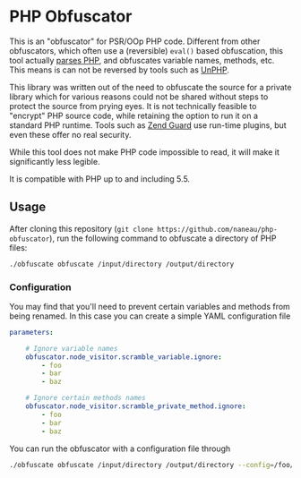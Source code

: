 # PHP Obfuscator

This is an "obfuscator" for PSR/OOp PHP code. Different from other obfuscators, which often use a (reversible) `eval()` based obfuscation, this tool actually [parses PHP](https://github.com/nikic/PHP-Parser), and obfuscates variable names, methods, etc. This means is can not be reversed by tools such as [UnPHP](http://www.unphp.net).

This library was written out of the need to obfuscate the source for a private library which for various reasons could not be shared without steps to protect the source from prying eyes. It is not technically feasible to "encrypt" PHP source code, while retaining the option to run it on a standard PHP runtime. Tools such as [Zend Guard](http://www.zend.com/products/guard) use run-time plugins, but even these offer no real security.

While this tool does not make PHP code impossible to read, it will make it significantly less legible.

It is compatible with PHP up to and including 5.5.

## Usage

After cloning this repository (`git clone https://github.com/naneau/php-obfuscator`), run the following command to obfuscate a directory of PHP files:

```bash
./obfuscate obfuscate /input/directory /output/directory
```

### Configuration

You may find that you'll need to prevent certain variables and methods from being renamed. In this case you can create a simple YAML configuration file

```yaml
parameters:

    # Ignore variable names
    obfuscator.node_visitor.scramble_variable.ignore:
        - foo
        - bar
        - baz

    # Ignore certain methods names
    obfuscator.node_visitor.scramble_private_method.ignore:
        - foo
        - bar
        - baz
```

You can run the obfuscator with a configuration file through

```bash
./obfuscate obfuscate /input/directory /output/directory --config=/foo/bar/config.yml
```
